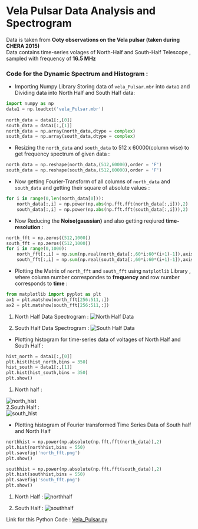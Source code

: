 # Vela Pulsar Data Analysis and Spectrogram

Data is taken from **Ooty observations on the Vela pulsar (taken during CHERA 2015)**<br>
Data contains time-series volages of North-Half and South-Half Telescope , sampled with frequency of **16.5 MHz** <br>

### Code for the Dynamic Spectrum and Histogram : 

- Importing Numpy Library Storing data of `vela_Pulsar.mbr` into `data1` and Dividing data into North Half and South Half data:
```python
import numpy as np
data1 = np.loadtxt('vela_Pulsar.mbr')
 
north_data = data1[:,[0]]
south_data = data1[:,[1]]
north_data = np.array(north_data,dtype = complex)
south_data = np.array(south_data,dtype = complex)
```
- Resizing the `north_data` and `south_data` to 512 x 60000(column wise) to get frequency spectrum of given data :
```python
north_data = np.reshape(north_data,(512,60000),order = 'F')
south_data = np.reshape(south_data,(512,60000),order = 'F')
```
- Now getting Fourier-Transform of all columns of `north_data` and `south_data` and getting their square of absolute values :
```python
for i in range(0,len(north_data[0])):
    north_data[:,i] = np.power(np.abs(np.fft.fft(north_data[:,i])),2)
    south_data[:,i] = np.power(np.abs(np.fft.fft(south_data[:,i])),2)
```
- Now Reducing the **Noise(gaussian)** and also getting reqiured **time-resolution** :
```python
north_fft = np.zeros((512,1000))
south_fft = np.zeros((512,1000))
for i in range(0,1000):
    north_fft[:,i] = np.sum(np.real(north_data[:,60*i:60*(i+1)-1]),axis = 1)
    south_fft[:,i] = np.sum(np.real(south_data[:,60*i:60*(i+1)-1]),axis = 1)
```
- Plotting the Matrix of `north_fft` and `south_fft` using `matplotlib` Library , where column number correspondes to __frequency__ and row number corresponds to __time__ :

```python
from matplotlib import pyplot as plt
ax1 = plt.matshow(north_fft[256:511,:])
ax2 = plt.matshow(south_fft[256:511,:])
```
1. North Half Data Spectrogram :
![North Half Data](https://github.com/Devansh0210/TRAC-Assignments/blob/master/TRAC%202020%20task/north.png?raw=true)

2. South Half Data Spectrogram : 
![South Half Data](https://github.com/Devansh0210/TRAC-Assignments/blob/master/TRAC%202020%20task/south%20(2).png?raw=true)

- Plotting histogram for time-series data of voltages of North Half and South Half :
```python
hist_north = data1[:,[0]]
plt.hist(hist_north,bins = 350)
hist_south = data1[:,[1]]
plt.hist(hist_south,bins = 350)
plt.show()
```
1. North half :

![north_hist](https://github.com/Devansh0210/TRAC-Assignments/blob/master/TRAC%202020%20task/hist_n.png?raw=true)
<br>
2.South Half : 
</br>
![south_hist](https://github.com/Devansh0210/TRAC-Assignments/blob/master/TRAC%202020%20task/hist_s.png?raw=true)

- Plotting histogram of Fourier transformed Time Series Data of South half and North Half 
```python
northhist = np.power(np.absolute(np.fft.fft(north_data)),2)
plt.hist(northhist,bins = 550)
plt.savefig('north_fft.png')
plt.show()

southhist = np.power(np.absolute(np.fft.fft(south_data)),2)
plt.hist(southhist,bins = 550)
plt.savefig('south_fft.png')
plt.show()
```
1. North Half :
![northhalf](https://github.com/Devansh0210/TRAC-Assignments/blob/master/TRAC%202020%20task/north_fft.png?raw=true)

2. South Half :
![southhalf](https://github.com/Devansh0210/TRAC-Assignments/blob/master/TRAC%202020%20task/south_fft.png?raw=true)

Link for this Python Code : [Vela_Pulsar.py](https://github.com/Devansh0210/TRAC-Assignments/blob/master/TRAC%202020%20task/Vela_Pulsar%20(2).py)
